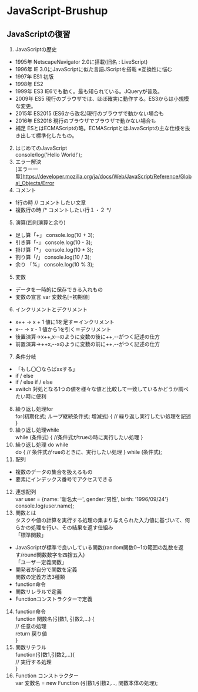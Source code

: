 # JavaScript-Brushup
## JavaScriptの復習
1. JavaScriptの歴史<br>
- 1995年 NetscapeNavigator 2.0に搭載(旧名 : LiveScript)
- 1996年 IE 3.0にJavaScriptに似た言語JScriptを搭載 ※互換性に悩む
- 1997年 ES1 初版
- 1998年 ES2
- 1999年 ES3 IE6でも動く。最も知られている。JQueryが普及。
- 2009年 ES5 現行のブラウザでは、ほぼ確実に動作する。ES3からは小規模な変更。
- 2015年 ES2015 (ES6から改名)現行のブラウザで動かない場合も
- 2016年 ES2016 現行のブラウザでブラウザで動かない場合も
- 補足 ESとはECMAScriptの略。ECMAScriptとはJavaScriptの主な仕様を抜き出して標準化したもの。

2. はじめてのJavaScript<br>
console/log('Hello World!');
3. エラー解決<br>
[エラー一覧]https://developer.mozilla.org/ja/docs/Web/JavaScript/Reference/Global_Objects/Error
4. コメント
- 1行の時 // コメントしたい文章
- 複数行の時 /* コメントしたい行１・２ */
5. 演算(四則演算と余り)
- 足し算「+」 console.log(10 + 3);
- 引き算「-」 console.log(10 - 3);
- 掛け算「*」 console.log(10 * 3);
- 割り算「/」 console.log(10 / 3);
- 余り 「%」 console.log(10 % 3);
5. 変数
- データを一時的に保存できる入れもの
- 変数の宣言 var 変数名[=初期値]
6. インクリメントとデクリメント
- x++ → x + 1 値に1を足す＝インクリメント
- x-- → x - 1 値から1を引く＝デクリメント
- 後置演算→x++,x--のように変数の後に++,--がつく記述の仕方
- 前置演算→++x,--xのように変数の前に++,--がつく記述の仕方
7. 条件分岐
- 「もし〇〇ならばxxする」
- if / else
- if / else if / else
- switch 対処となる1つの値を様々な値と比較して一致しているかどうか調べたい時に便利
8. 繰り返し処理for<br>
for(初期化式; ループ継続条件式; 増減式) {
  // 繰り返し実行したい処理を記述
}
9. 繰り返し処理while<br>
while (条件式) {
  //条件式がtrueの時に実行したい処理
}
10. 繰り返し処理 do while<br>
do {
  // 条件式がrueのときに、実行したい処理
} while (条件式);
11. 配列
- 複数のデータの集合を扱えるもの
- 要素にインデックス番号でアクセスできる
12. 連想配列<br>
var user = {name: '新名太一', gender:'男性', birth: '1996/09/24'}<br>
console.log(user.name);
13. 関数とは<br>
タスクや値の計算を実行する処理の集まり与えられた入力値に基づいて、何らかの処理を行い、その結果を返す仕組み<br>
「標準関数」<br>
- JavaScriptが標準で良いしている関数(random関数0~1の範囲の乱数を返す/round関数数字を四捨五入)<br>
「ユーザー定義関数」
- 開発者が自分で関数を定義<br>
関数の定義方法3種類
- function命令
- 関数リレラルで定義
- Functionコンストラクターで定義
14. function命令<br>
function 関数名(引数1, 引数2,...) {<br>
// 任意の処理<br>
return 戻り値<br>
}<br>
15. 関数リテラル<br>
function(引数1,引数2,...){<br>
// 実行する処理<br>
}<br>
16. Function コンストラクター<br>
var 変数名 = new Function (引数1,引数2,..., 関数本体の処理);